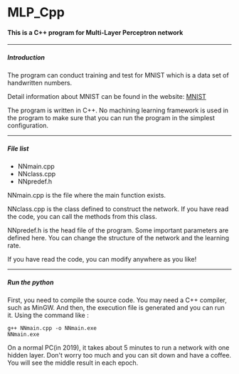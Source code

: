 # MLP_Cpp

#### This is a C++ program for Multi-Layer Perceptron network


---

##### Introduction

The program can conduct training and test for MNIST which is a data set of handwritten numbers.

Detail information about MNIST can be found in the website: 
[MNIST](https://yann.lecun.com/exdb/mnist/)

The program is written in C++. No machining learning framework is used in the program to make sure that you can run the program in the simplest configuration.


---
##### File list
- NNmain.cpp
- NNclass.cpp
- NNpredef.h

NNmain.cpp is the file where the main function exists.

NNclass.cpp is the class defined to construct the network. If you have read the code, you can call the methods from this class.

NNpredef.h is the head file of the program. Some important parameters are defined here. You can change the structure of the network and the learning rate.

If you have read the code, you can modify anywhere as you like!


---
##### Run the python
First, you need to compile the source code. You may need a C++ compiler, such as MinGW. And then, the execution file is generated and you can run it.
Using the command like :

```
g++ NNmain.cpp -o NNmain.exe
NNmain.exe
```

On a normal PC(in 2019), it takes about 5 minutes to run a network with one hidden layer. Don't worry too much and you can sit down and have a coffee. You will see the middle result in each epoch.
